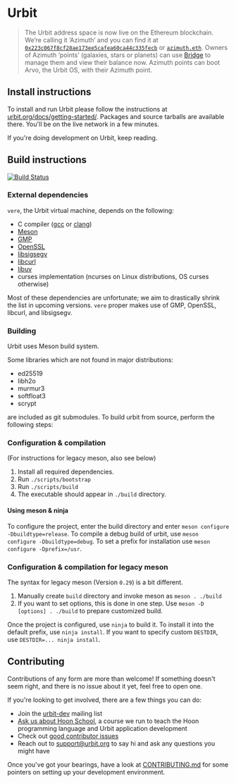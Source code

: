 # Urbit

> The Urbit address space is now live on the Ethereum blockchain. We’re calling it ‘Azimuth’ and you can find it at [`0x223c067f8cf28ae173ee5cafea60ca44c335fecb`](https://etherscan.io/address/0x223c067f8cf28ae173ee5cafea60ca44c335fecb) or [`azimuth.eth`](https://etherscan.io/address/azimuth.eth). Owners of Azimuth ‘points’ (galaxies, stars or planets) can use [Bridge](https://github.com/urbit/bridge/releases) to manage them and view their balance now. Azimuth points can boot Arvo, the Urbit OS, with their Azimuth point.

## Install instructions

To install and run Urbit please follow the instructions at
[urbit.org/docs/getting-started/](https://urbit.org/docs/getting-started/).
Packages and source tarballs are available there. You'll be on the live network
in a few minutes.

If you're doing development on Urbit, keep reading.

## Build instructions

[![Build Status](https://travis-ci.org/urbit/urbit.svg?branch=master)](https://travis-ci.org/urbit/urbit)

### External dependencies

`vere`, the Urbit virtual machine, depends on the following:

- C compiler ([gcc](https://gcc.gnu.org) or [clang](http://clang.llvm.org))
- [Meson](http://mesonbuild.com/)
- [GMP](https://gmplib.org)
- [OpenSSL](https://www.openssl.org)
- [libsigsegv](https://www.gnu.org/software/libsigsegv/)
- [libcurl](https://curl.haxx.se/libcurl/)
- [libuv](http://libuv.org)
- curses implementation (ncurses on Linux distributions, OS curses otherwise)

Most of these dependencies are unfortunate; we aim to drastically shrink the
list in upcoming versions. `vere` proper makes use of GMP, OpenSSL, libcurl, and
libsigsegv.

### Building

Urbit uses Meson build system.

Some libraries which are not found in major distributions:

- ed25519
- libh2o
- murmur3
- softfloat3
- scrypt

are included as git submodules. To build urbit from source, perform the following steps:

### Configuration & compilation
(For instructions for legacy meson, also see below)

1. Install all required dependencies.
2. Run `./scripts/bootstrap`
3. Run `./scripts/build`
4. The executable should appear in `./build` directory.

#### Using meson & ninja

To configure the project, enter the build directory and enter
`meson configure -Dbuildtype=release`.  To compile a debug build of urbit, use
`meson configure -Dbuildtype=debug`.
To set a prefix for installation use
`meson configure -Dprefix=/usr`.

### Configuration & compilation for legacy meson

The syntax for legacy meson (Version `0.29`) is a bit different.

1. Manually create `build` directory and invoke meson as `meson . ./build`
2. If you want to set options, this is done in one step.
   Use `meson -D [options] . ./build` to prepare customized build.

Once the project is configured, use `ninja` to build it.
To install it into the default prefix, use `ninja install`.
If you want to specify custom `DESTDIR`, use `DESTDIR=... ninja install`.

## Contributing

Contributions of any form are more than welcome! If something doesn't seem right, and there is no issue about it yet, feel free to open one.

If you're looking to get involved, there are a few things you can do:

- Join the [urbit-dev](https://groups.google.com/a/urbit.org/forum/#!forum/dev) mailing list
- [Ask us about Hoon School](mailto:support@urbit.org), a course we run to teach the Hoon programming language and Urbit application development
- Check out [good contributor issues](https://github.com/urbit/urbit/labels/good%20contributor%20issue)
- Reach out to [support@urbit.org](mailto:support@urbit.org) to say hi and ask any questions you might have

Once you've got your bearings, have a look at [CONTRIBUTING.md](https://github.com/urbit/urbit/blob/master/CONTRIBUTING.md) for some pointers on setting up your development environment.
